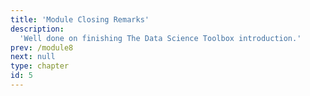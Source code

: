 ```yaml
---
title: 'Module Closing Remarks'
description:
  'Well done on finishing The Data Science Toolbox introduction.'
prev: /module8
next: null
type: chapter
id: 5
---
```


<exercise id="0" title="Congratulations!" type="slides, video">

<slides source="module8/module9_00" shot="0" start="13:43" end="15:26">
</slides>

</exercise> 
